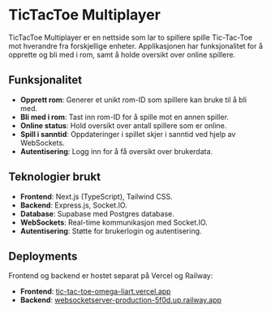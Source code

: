 # TicTacToe Multiplayer

TicTacToe Multiplayer er en nettside som lar to spillere spille Tic-Tac-Toe mot hverandre fra forskjellige enheter. Applikasjonen har funksjonalitet for å opprette og bli med i rom, samt å holde oversikt over online spillere.

## Funksjonalitet

- **Opprett rom**: Generer et unikt rom-ID som spillere kan bruke til å bli med.
- **Bli med i rom**: Tast inn rom-ID for å spille mot en annen spiller.
- **Online status**: Hold oversikt over antall spillere som er online.
- **Spill i sanntid**: Oppdateringer i spillet skjer i sanntid ved hjelp av WebSockets.
- **Autentisering**: Logg inn for å få oversikt over brukerdata.

## Teknologier brukt

- **Frontend**: Next.js (TypeScript), Tailwind CSS.
- **Backend**: Express.js, Socket.IO.
- **Database**: Supabase med Postgres database.
- **WebSockets**: Real-time kommunikasjon med Socket.IO.
- **Autentisering**: Støtte for brukerlogin og autentisering.

## Deployments

Frontend og backend er hostet separat på Vercel og Railway:
- **Frontend**: [tic-tac-toe-omega-liart.vercel.app](https://tic-tac-toe-omega-liart.vercel.app/)
- **Backend**: [websocketserver-production-5f0d.up.railway.app](https://websocketserver-production-5f0d.up.railway.app/)